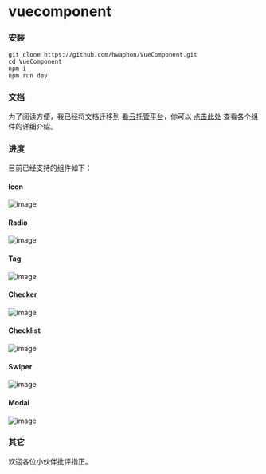 # vuecomponent

### 安装

	git clone https://github.com/hwaphon/VueComponent.git
	cd VueComponent
	npm i
	npm run dev


### 文档

为了阅读方便，我已经将文档迁移到 [看云托管平台](https://www.kancloud.cn)，你可以 [点击此处](https://www.kancloud.cn/hwaphon/h-vuecomponent/404358) 查看各个组件的详细介绍。

### 进度

目前已经支持的组件如下：

#### Icon

![image](http://ojihaa8pb.bkt.clouddn.com/h-icon-basic.png)

#### Radio

![image](http://ojihaa8pb.bkt.clouddn.com/h-radio-basic.jpg)

#### Tag

![image](http://ojihaa8pb.bkt.clouddn.com/h-tag-default.jpg)

#### Checker

![image](http://ojihaa8pb.bkt.clouddn.com/h-checker-basic.jpg)

#### Checklist

![image](http://ownp5gqo8.bkt.clouddn.com/h-checklist-basic.jpg)

#### Swiper

![image](http://ojihaa8pb.bkt.clouddn.com/h-swiper.jpg)

#### Modal

![image](http://ojihaa8pb.bkt.clouddn.com/h-modal-basic.jpg)

### 其它

欢迎各位小伙伴批评指正。
